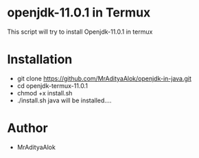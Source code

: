 # openjdk-11.0.1 in Termux
This script will try to install Openjdk-11.0.1 in termux
# Installation
- git clone https://github.com/MrAdityaAlok/openjdk-in-java.git
- cd openjdk-termux-11.0.1
- chmod +x install.sh
- ./install.sh
java will be installed....
# Author
- MrAdityaAlok

